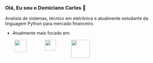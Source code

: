 ### Olá, Eu sou o **Domiciano Carlos**  👋
Analista de sistemas, técnico em eletrônica e atualmente estudante da linguagem Python para mercado financeiro.

- Atualmente mais focado em:
<div style="display: inline">
         <img width='40' height="40" align=left hspace="30" src="https://cdn.jsdelivr.net/gh/devicons/devicon/icons/python/python-original-wordmark.svg" />
         <img width='35' height="35" align=left hspace="30" src="https://cdn.jsdelivr.net/gh/devicons/devicon/icons/csharp/csharp-original.svg" />
         <img width='60' height="60" align=left hspace="20" src="https://cdn.jsdelivr.net/gh/devicons/devicon/icons/kotlin/kotlin-original-wordmark.svg" />
</div>         
          

<!--
**domiciano-silva/domiciano-silva** is a ✨ _special_ ✨ repository because its `README.md` (this file) appears on your GitHub profile.

Here are some ideas to get you started:

- 🔭 I’m currently working on ...
- 🌱 I’m currently learning ...
- 👯 I’m looking to collaborate on ...
- 🤔 I’m looking for help with ...
- 💬 Ask me about ...
- 📫 How to reach me: ...
- 😄 Pronouns: ...
- ⚡ Fun fact: ...
-->
